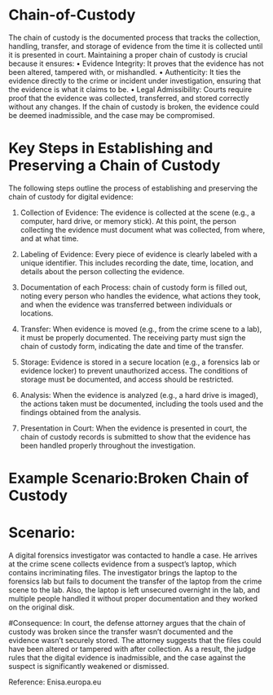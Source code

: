 # Chain-of-Custody
The chain of custody is the documented process that tracks the collection, handling, transfer, and storage of evidence from the time it is collected until it is presented in court. Maintaining a proper chain of custody is crucial because it ensures:
•	Evidence Integrity: It proves that the evidence has not been altered, tampered with, or mishandled.
•	Authenticity: It ties the evidence directly to the crime or incident under investigation, ensuring that the evidence is what it claims to be.
•	Legal Admissibility: Courts require proof that the evidence was collected, transferred, and stored correctly without any changes. If the chain of custody is broken, the evidence could be deemed inadmissible, and the case may be compromised.

# Key Steps in Establishing and Preserving a Chain of Custody
The following steps outline the process of establishing and preserving the chain of custody for digital evidence:

1. Collection of Evidence: The evidence is collected at the scene (e.g., a computer, hard drive, or memory stick). At this point, the person collecting the evidence must document what was collected, from where, and at what time.
2. Labeling of Evidence:  Every piece of evidence is clearly labeled with a unique identifier. This includes recording the date, time, location, and details about the person collecting the evidence.

3. Documentation of each Process: chain of custody form is filled out, noting every person who handles the evidence, what actions they took, and when the evidence was transferred between individuals or locations.
4. Transfer: When evidence is moved (e.g., from the crime scene to a lab), it must be properly documented. The receiving party must sign the chain of custody form, indicating the date and time of the transfer.
5. Storage: Evidence is stored in a secure location (e.g., a forensics lab or evidence locker) to prevent unauthorized access. The conditions of storage must be documented, and access should be restricted.
6. Analysis: When the evidence is analyzed (e.g., a hard drive is imaged), the actions taken must be documented, including the tools used and the findings obtained from the analysis.
7. Presentation in Court: When the evidence is presented in court, the chain of custody records is submitted to show that the evidence has been handled properly throughout the investigation.

# Example Scenario:Broken Chain of Custody
# Scenario: 
A digital forensics investigator was contacted to handle a case. He arrives at the crime scene collects evidence from a suspect’s laptop, which contains incriminating files. The investigator brings the laptop to the forensics lab but fails to document the transfer of the laptop from the crime scene to the lab. Also, the laptop is left unsecured overnight in the lab, and multiple people handled it without proper documentation and they worked on the original disk.

#Consequence:
In court, the defense attorney argues that the chain of custody was broken since the transfer wasn’t documented and the evidence wasn’t securely stored. The attorney suggests that the files could have been altered or tampered with after collection. As a result, the judge rules that the digital evidence is inadmissible, and the case against the suspect is significantly weakened or dismissed.

Reference: Enisa.europa.eu
